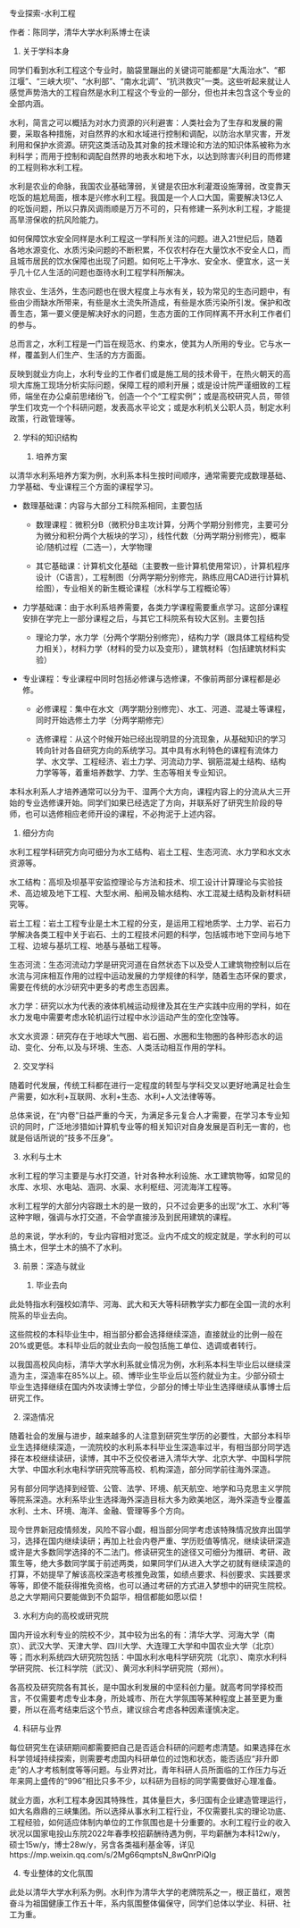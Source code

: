 专业探索-水利工程

作者：陈同学，清华大学水利系博士在读

1.  关于学科本身

同学们看到水利工程这个专业时，脑袋里蹦出的关键词可能都是“大禹治水”、“都江堰”、“三峡大坝”、“水利部”、“南水北调”、“抗洪救灾”一类。这些听起来就让人感觉声势浩大的工程自然是水利工程这个专业的一部分，但也并未包含这个专业的全部内涵。

水利，简言之可以概括为对水力资源的兴利避害：人类社会为了生存和发展的需要，采取各种措施，对自然界的水和水域进行控制和调配，以防治水旱灾害，开发利用和保护水资源。研究这类活动及其对象的技术理论和方法的知识体系被称为水利科学；而用于控制和调配自然界的地表水和地下水，以达到除害兴利目的而修建的工程则称水利工程。

水利是农业的命脉，我国农业基础薄弱，关键是农田水利灌溉设施薄弱，改变靠天吃饭的尴尬局面，根本是兴修水利工程。我国是一个人口大国，需要解决13亿人的吃饭问题，所以只靠风调雨顺是万万不可的，只有修建一系列水利工程，才能提高旱涝保收的抗风险能力。

如何保障饮水安全同样是水利工程这一学科所关注的问题。进入21世纪后，随着各地水源变化、水质污染问题的不断积累，不仅农村存在大量饮水不安全人口，而且城市居民的饮水保障也出现了问题。如何吃上干净水、安全水、便宜水，这一关乎几十亿人生活的问题也亟待水利工程学科所解决。

除农业、生活外，生态问题也在很大程度上与水有关，较为常见的生态问题中，有些由少雨缺水所带来，有些是水土流失所造成，有些是水质污染所引发。保护和改善生态，第一要义便是解决好水的问题，生态方面的工作同样离不开水利工作者们的参与。

总而言之，水利工程是一门旨在规范水、约束水，使其为人所用的专业。它与水一样，覆盖到人们生产、生活的方方面面。

反映到就业方向上，水利专业的工作者们或是施工局的技术骨干，在热火朝天的高坝大库施工现场分析实际问题，保障工程的顺利开展；或是设计院严谨细致的工程师，端坐在办公桌前思绪纷飞，创造一个个“工程实例”；或是高校研究人员，带领学生们攻克一个个科研问题，发表高水平论文；或是水利机关公职人员，制定水利政策，行政管理等。

2.  学科的知识结构

    1.  培养方案

以清华水利系培养方案为例，水利系本科生按时间顺序，通常需要完成数理基础、力学基础、专业课程三个方面的课程学习。

-   数理基础课：内容与大部分工科院系相同，主要包括

    -   数理课程：微积分B（微积分B主攻计算，分两个学期分别修完，主要可分为微分和积分两个大板块的学习），线性代数（分两学期分别修完），概率论/随机过程（二选一），大学物理

    -   其它基础课：计算机文化基础（主要教一些计算机使用常识），计算机程序设计（C语言），工程制图（分两学期分别修完，熟练应用CAD进行计算机绘图），专业相关的新生概论课程（水科学与工程概论等）

-   力学基础课：由于水利系培养需要，各类力学课程需要重点学习。这部分课程安排在学完上一部分课程之后，与其它工科院系有较大区别。主要包括

    -   理论力学，水力学（分两个学期分别修完），结构力学（跟具体工程结构受力相关），材料力学（材料的受力以及变形），建筑材料（包括建筑材料实验）

-   专业课程：专业课程中同时包括必修课与选修课，不像前两部分课程都是必修。

    -   必修课程：集中在水文（两学期分别修完）、水工、河道、混凝土等课程，同时开始选修土力学（分两学期修完）

    -   选修课程：从这个时候开始已经出现明显的分流现象，从基础知识的学习转向针对各自研究方向的系统学习。其中具有水利特色的课程有流体力学、水文学、工程经济、岩土力学、河流动力学、钢筋混凝土结构、结构力学等等，着重培养数学、力学、生态等相关专业知识。

本科水利系人才培养通常可以分为干、湿两个大方向，课程内容上的分流从大三开始的专业选修课开始。同学们如果已经选定了方向，并联系好了研究生阶段的导师，也可以选修相应老师开设的课程，不必拘泥于上述内容。

1.  细分方向

水利工程学科研究方向可细分为水工结构、岩土工程、生态河流、水力学和水文水资源等。

水工结构：高坝及坝基平安监控理论与方法和技术、坝工设计计算理论与实验技术、高边坡及地下工程、大型水闸、船闸及输水结构、水工混凝土结构及新材料研究等。

岩土工程：岩土工程专业是土木工程的分支，是运用工程地质学、土力学、岩石力学解决各类工程中关于岩石、土的工程技术问题的科学，包括城市地下空间与地下工程、边坡与基坑工程、地基与基础工程等。

生态河流：生态河流动力学是研究河道在自然状态下以及受人工建筑物控制以后在水流与河床相互作用的过程中运动发展的力学规律的科学，随着生态环保的要求，需要在传统的水沙研究中更多的考虑生态因素。

水力学：研究以水为代表的液体机械运动规律及其在生产实践中应用的学科，如在水力发电中需要考虑水轮机运行过程中水沙运动产生的空化空蚀等。

水文水资源：研究存在于地球大气圈、岩石圈、水圈和生物圈的各种形态水的运动、变化、分布,以及与环境、生态、人类活动相互作用的学科。

2.  交叉学科

随着时代发展，传统工科都在进行一定程度的转型与学科交叉以更好地满足社会生产需要，如水利+互联网、水利+生态、水利+人文法律等等。

总体来说，在“内卷”日益严重的今天，为满足多元复合人才需要，在学习本专业知识的同时，广泛地涉猎如计算机专业等的相关知识对自身发展是百利无一害的，也就是俗话所说的“技多不压身”。

3.  水利与土木

水利工程的学习主要是与水打交道，针对各种水利设施、水工建筑物等，如常见的水库、水坝、水电站、涵洞、水渠、水利枢纽、河流海洋工程等。

水利工程学的大部分内容跟土木的是一致的，只不过会更多的出现“水工、水利”等这种字眼，强调与水打交道，不会学直接涉及到民用建筑的课程。

总的来说，学水利的，专业内容相对宽泛。业内不成文的规定就是，学水利的可以搞土木，但学土木的搞不了水利。

3.  前景：深造与就业

    1.  毕业去向

此处特指水利强校如清华、河海、武大和天大等科研教学实力都在全国一流的水利院系的毕业去向。

这些院校的本科毕业生中，相当部分都会选择继续深造，直接就业的比例一般在20%或更低。本科毕业后的就业去向一般包括施工单位、选调或者转行。

以我国高校风向标，清华大学水利系就业情况为例，水利系本科生毕业后以继续深造为主，深造率在85%以上。硕、博毕业生毕业后以签约就业为主。少部分硕士毕业生选择继续在国内外攻读博士学位，少部分的博士毕业生选择继续从事博士后研究工作。

2.  深造情况

随着社会的发展与进步，越来越多的人注意到研究生学历的必要性，大部分本科毕业生选择继续深造，一流院校的水利系本科毕业生深造率过半，有相当部分同学选择在本校继续读研，读博，其中不乏佼佼者进入清华大学、北京大学、中国科学院大学、中国水利水电科学研究院等高校、机构深造，部分同学前往海外深造。

另有部分同学选择到经管、公管、法学、环境、航天航空、地学和马克思主义学院等院系深造。水利系毕业生选择海外深造目标大多为欧美地区，海外深造专业覆盖水利、土木、环境、海洋、金融、管理等多个方向。

现今世界新冠疫情频发，风险不容小觑，相当部分同学考虑该特殊情况放弃出国学习，选择在国内继续读研；再加上社会内卷严重、学历贬值等情况，继续读研深造或许是大多数同学选择的不二法门。修读研究生的途径又可细分为推研、考研、政策生等，绝大多数同学属于前述两类，如果同学们从进入大学之初就有继续深造的打算，不妨提早了解该高校深造考核推免政策，如绩点要求、科创要求、实践要求等等，即使不能获得推免资格，也可以通过考研的方式进入梦想中的研究生院校。总之大学期间只要能做到不负韶华，相信都能如愿以偿！

3.  水利方向的高校或研究院

国内开设水利专业的院校不少，其中较为出名的有：清华大学、河海大学（南京）、武汉大学、天津大学、四川大学、大连理工大学和中国农业大学（北京）等；而水利系统四大研究院包括：中国水利水电科学研究院（北京）、南京水利科学研究院、长江科学院（武汉）、黄河水利科学研究院（郑州）。

各高校及研究院各有其长，是中国水利发展的中坚科创力量。就高考同学择校而言，不仅需要考虑专业本身，所处城市、所在大学氛围等某种程度上甚至更为重要，所以在高考结束后这个节点，建议综合考虑各种因素谨慎决定。

4.  科研与业界

每位研究生在读研期间都需要把自己是否适合科研的问题考虑清楚。如果选择在水科学领域持续探索，则需要考虑国内科研单位的过饱和状态，能否适应“非升即走”的人才考核制度等等问题。与业界对比，青年科研人员所面临的工作压力与近年来网上盛传的“996”相比只多不少，以科研为目标的同学需要做好心理准备。

就业方面，水利工程本身因其特殊性，其体量巨大，多归国有企业建造管理运行，如大名鼎鼎的三峡集团。所以选择从事水利工程行业，不仅需要扎实的理论功底、工程经验，如何适应体制内单位的工作氛围也是十分重要的。水利工程行业的收入状况以国家电投山东院2022年春季校招薪酬待遇为例，平均薪酬为本科12w/y，硕士15w/y，博士28w/y，另含各类福利基金等，详见https://mp.weixin.qq.com/s/2Mg66qmptsN_8wQnrPiQIg

4.  专业整体的文化氛围

此处以清华大学水利系为例。水利作为清华大学的老牌院系之一，根正苗红，艰苦奋斗为祖国健康工作五十年，系内氛围整体偏保守，同学们总体以学业、科研、社工为重。
